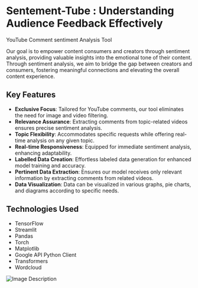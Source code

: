 # Sentement-Tube : Understanding Audience Feedback Effectively

YouTube Comment sentiment Analysis Tool

Our goal is to empower content consumers and creators through sentiment analysis, providing valuable insights into the emotional tone of their content. Through sentiment analysis, we aim to bridge the gap between creators and consumers, fostering meaningful connections and elevating the overall content experience.

## Key Features

- **Exclusive Focus**: Tailored for YouTube comments, our tool eliminates the need for image and video filtering.
- **Relevance Assurance**: Extracting comments from topic-related videos ensures precise sentiment analysis.
- **Topic Flexibility**: Accommodates specific requests while offering real-time analysis on any given topic.
- **Real-time Responsiveness**: Equipped for immediate sentiment analysis, enhancing adaptability.
- **Labelled Data Creation**: Effortless labeled data generation for enhanced model training and accuracy.
- **Pertinent Data Extraction**: Ensures our model receives only relevant information by extracting comments from related videos.
- **Data Visualization**: Data can be visualized in various graphs, pie charts, and diagrams according to specific needs.

## Technologies Used

- TensorFlow
- Streamlit
- Pandas
- Torch
- Matplotlib
- Google API Python Client
- Transformers
- Wordcloud

<img src="[https://url_to_your_image.jpg](https://github.com/decodingafterlife/Sentement-Tube/blob/main/Screenshot%20(207).png)" alt="Image Description">
